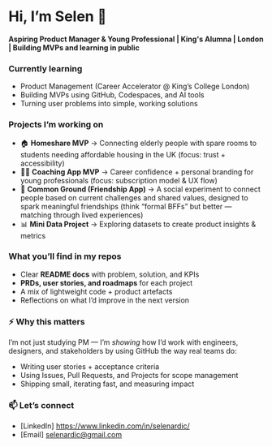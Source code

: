 # Hi, I’m Selen 👋  

**Aspiring Product Manager & Young Professional | King's Alumna | London | Building MVPs and learning in public**  

### Currently learning
- Product Management (Career Accelerator @ King’s College London)  
- Building MVPs using GitHub, Codespaces, and AI tools  
- Turning user problems into simple, working solutions  

### Projects I’m working on
- 🏠 **Homeshare MVP** → Connecting elderly people with spare rooms to students needing affordable housing in the UK (focus: trust + accessibility)  
- 👩‍💼 **Coaching App MVP** → Career confidence + personal branding for young professionals (focus: subscription model & UX flow)  
- 🤝 **Common Ground (Friendship App)** → A social experiment to connect people based on current challenges and shared values, designed to spark meaningful friendships (think “formal BFFs” but better — matching through lived experiences)  
- 📊 **Mini Data Project** → Exploring datasets to create product insights & metrics  

### What you’ll find in my repos
- Clear **README docs** with problem, solution, and KPIs  
- **PRDs, user stories, and roadmaps** for each project  
- A mix of lightweight code + product artefacts  
- Reflections on what I’d improve in the next version  

### ⚡ Why this matters
I’m not just studying PM — I’m *showing* how I’d work with engineers, designers, and stakeholders by using GitHub the way real teams do:  
- Writing user stories + acceptance criteria  
- Using Issues, Pull Requests, and Projects for scope management  
- Shipping small, iterating fast, and measuring impact  

### 📫 Let’s connect
- [LinkedIn] https://www.linkedin.com/in/selenardic/  
- [Email] selenardic@gmail.com 
